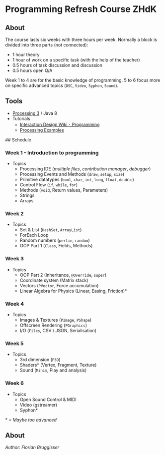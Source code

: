 # Programming Refresh Course ZHdK

## About
The course lasts six weeks with three hours per week. Normally a block is divided into three parts (not connected):

* 1 hour theory
* 1 hour of work on a specific task (with the help of the teacher)
* 0.5 hours of task discussion and discussion
* 0.5 hours open Q/A

Week 1 to 4 are for the basic knowledge of programming. 5 to 6 focus more on specific advanced topics (`OSC`, `Video`, `Syphon`, `Sound`).

## Tools
* [Processing 3](https://processing.org/) / Java 8
* Tutorials
	* [Interaction Design Wiki ･ Programming](http://wiki.iad.zhdk.ch/PB)
	* [Processing Examples](https://processing.org/examples/)

## Schedule
### Week 1 - Introduction to programming
* Topics
	* Processing IDE (*multiple files*, *contribution manager*, *debugger*)
	* Processing Events and Methods (`draw`, `setup`, `size`)
	* Primitive datatypes (`bool`, `char`, `int`, `long`, `float`, `double`)
	* Control Flow (`if`, `while`, `for`)
	* Methods (`void`, Return values, Parameters)
	* Strings
	* Arrays

### Week 2
* Topics
	* Set & List (`HashSet`, `ArrayList`)
	* ForEach Loop
	* Random numbers (`perlin`, `random`)
	* OOP Part 1 (`Class`, Fields, Methods)

### Week 3
* Topics
 	* OOP Part 2 (Inheritance, `@Override`, `super`)
	* Coordinate system (Matrix stack) 
	* Vectors (`PVector`, Force accumulation)
	* Linear Algebra for Physics (Linear, Easing, Friction)*

### Week 4
* Topics
 	* Images & Textures (`PImage`, `PShape`)
 	* Offscreen Rendering (`PGraphics`)
 	* I/O (`Files`, CSV / JSON, Serialisation)

### Week 5
* Topics
	* 3rd dimension (`P3D`)
	* Shaders* (Vertex, Fragment, Texture)
	* Sound (`Minim`, Play and analysis)

### Week 6
* Topics
	* Open Sound Control & MIDI
	* Video (gstreamer)
	* Syphon*

	
\* = *Maybe too advanced*

## About
*Author: Florian Bruggisser*